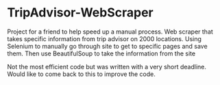 # TripAdvisor-WebScraper
Project for a friend to help speed up a manual process. Web scraper that takes specific information from trip advisor on 2000 locations.
Using Selenium to manually go through site to get to specific pages and save them. Then use BeautifulSoup to take the information from the site

Not the most efficient code but was written with a very short deadline. Would like to come back to this to improve the code.
